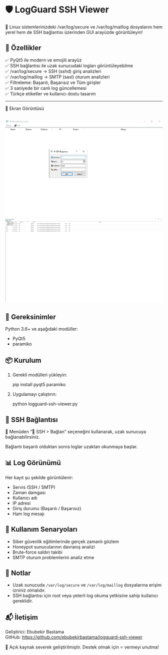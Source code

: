 🛡️ LogGuard SSH Viewer
=======================

🔐 Linux sistemlerinizdeki /var/log/secure ve /var/log/maillog dosyalarını 
hem yerel hem de SSH bağlantısı üzerinden GUI arayüzde görüntüleyin!

🚀 Özellikler
-------------
✅ PyQt5 ile modern ve emojili arayüz  
✅ SSH bağlantısı ile uzak sunucudaki logları görüntüleyebilme  
✅ /var/log/secure → SSH (sshd) giriş analizleri  
✅ /var/log/maillog → SMTP (sasl) oturum analizleri  
✅ Filtreleme: Başarılı, Başarısız ve Tüm girişler  
✅ 3 saniyede bir canlı log güncellemesi  
✅ Türkçe etiketler ve kullanıcı dostu tasarım  

---

📸 Ekran Görüntüsü

![Ana Ekran](ebs.png)
![Ana Ekran](ebs1.png)
---

🔧 Gereksinimler
----------------
Python 3.6+ ve aşağıdaki modüller:

- PyQt5  
- paramiko

📦 Kurulum
----------
1. Gerekli modülleri yükleyin:

   pip install pyqt5 paramiko

2. Uygulamayı çalıştırın:

   python logguard-ssh-viewer.py

🔗 SSH Bağlantısı
------------------
🔐 Menüden “🔗 SSH > Bağlan” seçeneğini kullanarak, uzak sunucuya bağlanabilirsiniz.

Bağlantı başarılı olduktan sonra loglar uzaktan okunmaya başlar.

📊 Log Görünümü
---------------
Her kayıt şu şekilde görüntülenir:

- Servis (SSH / SMTP)
- Zaman damgası
- Kullanıcı adı
- IP adresi
- Giriş durumu (Başarılı / Başarısız)
- Ham log mesajı

🎯 Kullanım Senaryoları
------------------------
- Siber güvenlik eğitimlerinde gerçek zamanlı gözlem  
- Honeypot sunucularının davranış analizi  
- Brute-force saldırı takibi  
- SMTP oturum problemlerini analiz etme  

📝 Notlar
---------
- Uzak sunucuda `/var/log/secure` ve `/var/log/maillog` dosyalarına erişim izniniz olmalıdır.  
- SSH bağlantısı için root veya yeterli log okuma yetkisine sahip kullanıcı gereklidir.

📬 İletişim
-----------
Geliştirici: Ebubekir Bastama  
GitHub: https://github.com/ebubekirbastama/logguard-ssh-viewer

🖤 Açık kaynak severek geliştirilmiştir. Destek olmak için ⭐ vermeyi unutma!

